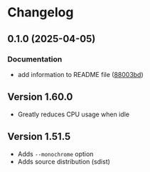 # Changelog

## 0.1.0 (2025-04-05)


### Documentation

* add information to README file ([88003bd](https://github.com/Gabriel-Rockson/wpmx/commit/88003bd056edee1180540c339d04ae335a803839))

Version 1.60.0
--------------

  * Greatly reduces CPU usage when idle

Version 1.51.5
--------------

  * Adds `--monochrome` option
  * Adds source distribution (sdist)
